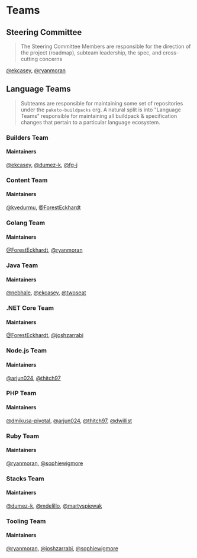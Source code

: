 # Teams



## Steering Committee

> The Steering Committee Members are responsible for the direction of the project (roadmap), subteam leadership, the spec, and cross-cutting concerns



[@ekcasey][@ekcasey], [@ryanmoran][@ryanmoran]



## Language Teams

> Subteams are responsible for maintaining some set of repositories under the `paketo-buildpacks` org. A natural split is into "Language Teams" responsible for maintaining all buildpack & specification changes that pertain to a particular language ecosystem.

### Builders Team

#### Maintainers
[@ekcasey][@ekcasey], [@dumez-k][@dumez-k], [@fg-j][@fg-j]

### Content Team

#### Maintainers
[@kvedurmu][@kvedurmu], [@ForestEckhardt][@ForestEckhardt]


### Golang Team

#### Maintainers
[@ForestEckhardt][@ForestEckhardt], [@ryanmoran][@ryanmoran]


### Java Team

#### Maintainers
[@nebhale][@nebhale], [@ekcasey][@ekcasey], [@twoseat][@twoseat]


### .NET Core Team

#### Maintainers
[@ForestEckhardt][@ForestEckhardt], [@joshzarrabi][@joshzarrabi]


### Node.js Team

#### Maintainers
[@arjun024][@arjun024], [@thitch97][@thitch97]


### PHP Team

#### Maintainers
[@dmikusa-pivotal][@dmikusa-pivotal], [@arjun024][@arjun024], [@thitch97][@thitch97], [@dwillist][@dwillist]


### Ruby Team

#### Maintainers
[@ryanmoran][@ryanmoran], [@sophiewigmore][@sophiewigmore]

### Stacks Team

#### Maintainers
[@dumez-k][@dumez-k], [@mdelillo][@mdelillo], [@martyspiewak][@martyspiewak]


### Tooling Team

#### Maintainers
[@ryanmoran][@ryanmoran], [@joshzarrabi][@joshzarrabi], [@sophiewigmore][@sophiewigmore]

[@nebhale]: https://github.com/nebhale
[@sclevine]: https://github.com/sclevine
[@ekcasey]: https://github.com/ekcasey
[@twoseat]: https://github.com/twoseat
[@ryanmoran]: https://github.com/ryanmoran
[@ForestEckhardt]: https://github.com/ForestEckhardt
[@arjun024]: https://github.com/arjun024
[@dmikusa-pivotal]: https://github.com/dmikusa-pivotal
[@joshzarrabi]: https://github.com/joshzarrabi
[@kvedurmu]: https://github.com/kvedurmu
[@sophiewigmore]: https://github.com/sophiewigmore
[@thitch97]: https://github.com/thitch97
[@dwillist]: https://github.com/dwillist
[@fg-j]: https://github.com/fg-j
[@dumez-k]: https://github.com/dumez-k
[@mdelillo]: https://github.com/mdelillo
[@martyspiewak]: https://github.com/martyspiewak
